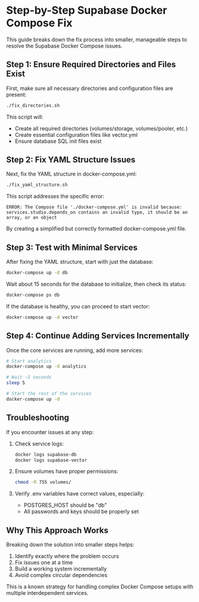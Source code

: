 # Step-by-Step Supabase Docker Compose Fix

This guide breaks down the fix process into smaller, manageable steps to resolve the Supabase Docker Compose issues.

## Step 1: Ensure Required Directories and Files Exist

First, make sure all necessary directories and configuration files are present:

```bash
./fix_directories.sh
```

This script will:
- Create all required directories (volumes/storage, volumes/pooler, etc.)
- Create essential configuration files like vector.yml
- Ensure database SQL init files exist

## Step 2: Fix YAML Structure Issues

Next, fix the YAML structure in docker-compose.yml:

```bash
./fix_yaml_structure.sh
```

This script addresses the specific error:
```
ERROR: The Compose file './docker-compose.yml' is invalid because:
services.studio.depends_on contains an invalid type, it should be an array, or an object
```

By creating a simplified but correctly formatted docker-compose.yml file.

## Step 3: Test with Minimal Services

After fixing the YAML structure, start with just the database:

```bash
docker-compose up -d db
```

Wait about 15 seconds for the database to initialize, then check its status:

```bash
docker-compose ps db
```

If the database is healthy, you can proceed to start vector:

```bash
docker-compose up -d vector
```

## Step 4: Continue Adding Services Incrementally

Once the core services are running, add more services:

```bash
# Start analytics
docker-compose up -d analytics

# Wait ~5 seconds
sleep 5

# Start the rest of the services
docker-compose up -d
```

## Troubleshooting

If you encounter issues at any step:

1. Check service logs:
   ```bash
   docker logs supabase-db
   docker logs supabase-vector
   ```

2. Ensure volumes have proper permissions:
   ```bash
   chmod -R 755 volumes/
   ```

3. Verify .env variables have correct values, especially:
   - POSTGRES_HOST should be "db"
   - All passwords and keys should be properly set

## Why This Approach Works

Breaking down the solution into smaller steps helps:
1. Identify exactly where the problem occurs
2. Fix issues one at a time
3. Build a working system incrementally
4. Avoid complex circular dependencies

This is a known strategy for handling complex Docker Compose setups with multiple interdependent services.